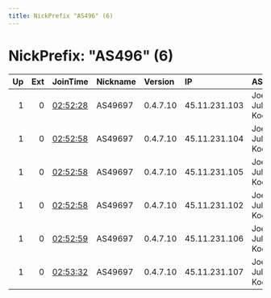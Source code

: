 ```yaml
---
title: NickPrefix "AS496" (6)
---
```


# NickPrefix: "AS496" (6)

|   Up |   Ext | JoinTime                                                                                              | Nickname   | Version   | IP            | AS                 | CC   |   ORp |   Dirp | OS    | Contact                 |   eFamMembers |
|-----:|------:|:------------------------------------------------------------------------------------------------------|:-----------|:----------|:--------------|:-------------------|:-----|------:|-------:|:------|:------------------------|--------------:|
|    1 |     0 | [02:52:28](https://nusenu.github.io/OrNetStats/w/relay/E7B4C1A519BCEB0A7E772E08005AEFC083F84393.html) | AS49697    | 0.4.7.10  | 45.11.231.103 | Joey Julian Koenig | gb   |   443 |      0 | Linux | info at joey-network.de |             6 |
|    1 |     0 | [02:52:58](https://nusenu.github.io/OrNetStats/w/relay/27D50F277EEBC477576AD46A1BA31BE1DA6E2439.html) | AS49697    | 0.4.7.10  | 45.11.231.104 | Joey Julian Koenig | gb   |   443 |      0 | Linux | info at joey-network.de |             6 |
|    1 |     0 | [02:52:58](https://nusenu.github.io/OrNetStats/w/relay/323F66BDC56589A61AF52F62A3307830C381CDCD.html) | AS49697    | 0.4.7.10  | 45.11.231.105 | Joey Julian Koenig | gb   |   443 |      0 | Linux | info at joey-network.de |             6 |
|    1 |     0 | [02:52:58](https://nusenu.github.io/OrNetStats/w/relay/3595316EC9E9FC333C5B5B29B2DBE2C8A0584F92.html) | AS49697    | 0.4.7.10  | 45.11.231.102 | Joey Julian Koenig | gb   |   443 |      0 | Linux | info at joey-network.de |             6 |
|    1 |     0 | [02:52:59](https://nusenu.github.io/OrNetStats/w/relay/B0AB68E38CF7D4CBD443162A1DEC8B633891352B.html) | AS49697    | 0.4.7.10  | 45.11.231.106 | Joey Julian Koenig | gb   |   443 |      0 | Linux | info at joey-network.de |             6 |
|    1 |     0 | [02:53:32](https://nusenu.github.io/OrNetStats/w/relay/1DF4E30437AC394224254155CF88581C1B491E96.html) | AS49697    | 0.4.7.10  | 45.11.231.107 | Joey Julian Koenig | gb   |   443 |      0 | Linux | info at joey-network.de |             6 |
